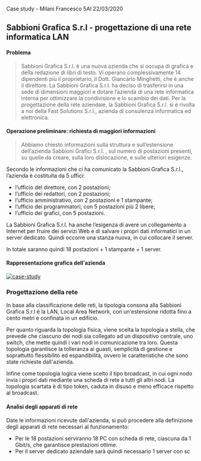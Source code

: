 

Case study - Milani Francesco
5AI
22/03/2020

## Sabbioni Grafica S.r.l - progettazione di una rete informatica LAN

#### Problema

> Sabbioni Grafica S.r.l. è una nuova azienda che si occupa di grafica e della redazione di libri di testo. 
> Vi operano complessivamente 14 dipendenti più il proprietario, il Dott. Giancarlo Minghetti, che è anche il direttore.
La Sabbioni Grafica S.r.l. ha deciso di trasferirsi in una sede di dimensioni maggiori e dotare l’azienda di una rete informatica interna per ottimizzare la condivisione e lo scambio dei dati.
Per la progettazione della rete aziendale, la Sabbioni Grafica S.r.l. si è rivolta a noi della Fast Solutions S.r.l., azienda di consulenza informatica ed elettronica.

#### Operazione preliminare: richiesta di maggiori informazioni

> Abbiamo chiesto informazioni sulla struttura e sull’estensione dell’azienda Sabbioni Grafici S.r.l. , sul numero di postazioni presenti, su quelle da creare, sulla loro dislocazione, e sulle ulteriori esigenze.

Secondo le informazioni che ci ha comunicato la Sabbioni Grafica S.r.l., l’azienda è costituita da 5 uffici: 
- l’ufficio del direttore, con 2 postazioni; 
- l’ufficio dei redattori, con 2 postazioni; 
- l’ufficio amministrativo, con 2 postazioni e 1 stampante; 
-  l’ufficio dei programmatori, con 5 postazioni più 2 libere; 
-  l’ufficio dei grafici, con 5 postazioni.

La Sabbioni Grafica S.r.l. ha anche l’esigenza di avere un collegamento a Internet per fruire dei servizi Web e di salvare i propri dati informatici in un server dedicato. Quindi occorre una stanza nuova, in cui collocare il server.

In totale saranno quindi 18 postazioni + 1 stampante + 1 server.

#### Rappresentazione grafica dell'azienda

<a href="https://ibb.co/THwY9Cc"><img src="https://i.ibb.co/GVdnzh7/case-study.png" alt="case-study" border="0"></a>

### Progettazione della rete

In base alla classificazione delle reti, la tipologia consona alla Sabbioni Grafica S.r.l è la LAN, Local Area Network, con un'estensione ridotta fino a cento metri e confinata in un edificio.

Per quanto riguarda la topologia fisica, viene scelta la topologia a stella, che prevede che ciascuno dei nodi sia collegato ad un dispositivo centrale, uno switch, che mette quindi i vari nodi in comunicazione tra loro. Questa topologia garantisce la tolleranza ai guasti, semplicità di gestione e soprattutto flessibilitò ed espandibilità, ovvero le caratteristiche che sono state richieste dall'azienda.

Infine come topologia logica viene scelto il tipo broadcast, in cui ogni nodo invia i propri dati mediante una scheda di rete a tutti gli altri nodi. La topologia scartata è di tipo token, caduta in disuso e meno efficace rispetto al broadcast. 

#### Analisi degli apparati di rete

Date le informazioni ricevute dall'azienda, si può procedere alla definizione degli apparati di rete necessari al funzionamento:
- Per le 18 postazioni serviranno 18 PC con scheda di rete, ciascuna da 1 Gbit/s, che garantisce prestazioni ottime.
- Per il server dedicato aziendale sarà quindi necessario 1 server con sc
<!--stackedit_data:
eyJoaXN0b3J5IjpbMTIwMjYyNzQ2OSwyMDU0MzQ0NTg5XX0=
-->